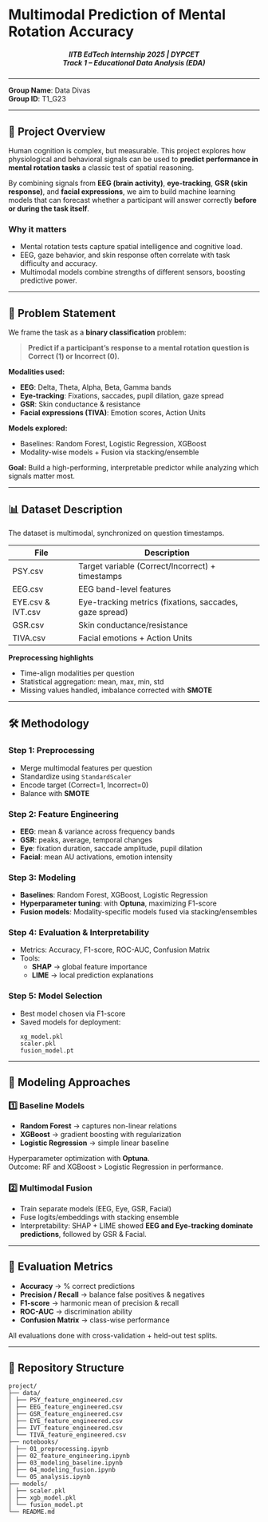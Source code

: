 # Multimodal Prediction of Mental Rotation Accuracy  

<div align="center">
<h5><b>IITB EdTech Internship 2025</b> | DYPCET <br>Track 1 – Educational Data Analysis (EDA)</h5>  
</div>

---

**Group Name**: Data Divas  
**Group ID**: T1_G23  

---

## 🚀 Project Overview
Human cognition is complex, but measurable. This project explores how physiological and behavioral signals can be used to **predict performance in mental rotation tasks** a classic test of spatial reasoning.  

By combining signals from **EEG (brain activity)**, **eye-tracking**, **GSR (skin response)**, and **facial expressions**, we aim to build machine learning models that can forecast whether a participant will answer correctly **before or during the task itself**.  

### Why it matters
- Mental rotation tests capture spatial intelligence and cognitive load.  
- EEG, gaze behavior, and skin response often correlate with task difficulty and accuracy.  
- Multimodal models combine strengths of different sensors, boosting predictive power.  

---

## 🎯 Problem Statement
We frame the task as a **binary classification** problem:  

> **Predict if a participant’s response to a mental rotation question is Correct (1) or Incorrect (0).**

**Modalities used:**  
- **EEG**: Delta, Theta, Alpha, Beta, Gamma bands  
- **Eye-tracking**: Fixations, saccades, pupil dilation, gaze spread  
- **GSR**: Skin conductance & resistance  
- **Facial expressions (TIVA)**: Emotion scores, Action Units  

**Models explored:**  
- Baselines: Random Forest, Logistic Regression, XGBoost  
- Modality-wise models + Fusion via stacking/ensemble  

**Goal:** Build a high-performing, interpretable predictor while analyzing which signals matter most.  

---

## 📊 Dataset Description
The dataset is multimodal, synchronized on question timestamps.  

| File | Description |
|------|-------------|
| PSY.csv | Target variable (Correct/Incorrect) + timestamps |
| EEG.csv | EEG band-level features |
| EYE.csv & IVT.csv | Eye-tracking metrics (fixations, saccades, gaze spread) |
| GSR.csv | Skin conductance/resistance |
| TIVA.csv | Facial emotions + Action Units |

**Preprocessing highlights**  
- Time-align modalities per question  
- Statistical aggregation: mean, max, min, std  
- Missing values handled, imbalance corrected with **SMOTE**  

---

## 🛠 Methodology

### Step 1: Preprocessing
- Merge multimodal features per question  
- Standardize using `StandardScaler`  
- Encode target (Correct=1, Incorrect=0)  
- Balance with **SMOTE**  

### Step 2: Feature Engineering
- **EEG**: mean & variance across frequency bands  
- **GSR**: peaks, average, temporal changes  
- **Eye**: fixation duration, saccade amplitude, pupil dilation  
- **Facial**: mean AU activations, emotion intensity  

### Step 3: Modeling
- **Baselines**: Random Forest, XGBoost, Logistic Regression  
- **Hyperparameter tuning**: with **Optuna**, maximizing F1-score  
- **Fusion models**: Modality-specific models fused via stacking/ensembles  

### Step 4: Evaluation & Interpretability
- Metrics: Accuracy, F1-score, ROC-AUC, Confusion Matrix  
- Tools:  
  - **SHAP** → global feature importance  
  - **LIME** → local prediction explanations  

### Step 5: Model Selection
- Best model chosen via F1-score  
- Saved models for deployment:  
  ```
  xg_model.pkl
  scaler.pkl
  fusion_model.pt
  ```

---

## 🧩 Modeling Approaches

### 1️⃣ Baseline Models
- **Random Forest** → captures non-linear relations  
- **XGBoost** → gradient boosting with regularization  
- **Logistic Regression** → simple linear baseline  

Hyperparameter optimization with **Optuna**.  
Outcome: RF and XGBoost > Logistic Regression in performance.  

### 2️⃣ Multimodal Fusion
- Train separate models (EEG, Eye, GSR, Facial)  
- Fuse logits/embeddings with stacking ensemble  
- Interpretability: SHAP + LIME showed **EEG and Eye-tracking dominate predictions**, followed by GSR & Facial.  

---

## 🧪 Evaluation Metrics
- **Accuracy** → % correct predictions  
- **Precision / Recall** → balance false positives & negatives  
- **F1-score** → harmonic mean of precision & recall  
- **ROC-AUC** → discrimination ability  
- **Confusion Matrix** → class-wise performance  

All evaluations done with cross-validation + held-out test splits.  

---

## 📂 Repository Structure

```
project/
├── data/
│ ├── PSY_feature_engineered.csv
│ ├── EEG_feature_engineered.csv
│ ├── GSR_feature_engineered.csv
│ ├── EYE_feature_engineered.csv
│ ├── IVT_feature_engineered.csv
│ └── TIVA_feature_engineered.csv
├── notebooks/
│ ├── 01_preprocessing.ipynb
│ ├── 02_feature_engineering.ipynb
│ ├── 03_modeling_baseline.ipynb
│ ├── 04_modeling_fusion.ipynb
│ └── 05_analysis.ipynb
├── models/
│ ├── scaler.pkl
│ ├── xgb_model.pkl
│ └── fusion_model.pt
└── README.md
```
